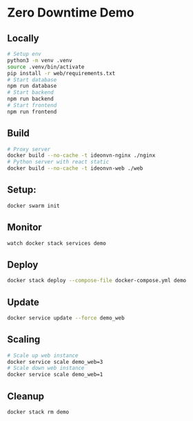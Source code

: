 # Zero Downtime Demo

## Locally

```sh
# Setup env
python3 -m venv .venv
source .venv/bin/activate
pip install -r web/requirements.txt
# Start database
npm run database
# Start backend
npm run backend
# Start frontend
npm run frontend
```

## Build

```sh
# Proxy server
docker build --no-cache -t ideonvn-nginx ./nginx
# Python server with react static
docker build --no-cache -t ideonvn-web ./web
```

## Setup:

```sh
docker swarm init
```

## Monitor

```sh
watch docker stack services demo
```

## Deploy

```sh
docker stack deploy --compose-file docker-compose.yml demo
```

## Update

```sh
docker service update --force demo_web
```

## Scaling

```sh
# Scale up web instance
docker service scale demo_web=3
# Scale down web instance
docker service scale demo_web=1
```

## Cleanup

```sh
docker stack rm demo
```

